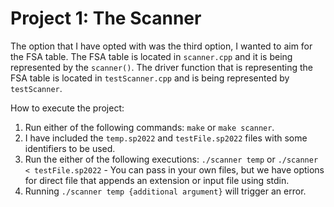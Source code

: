 # Project 1: The Scanner

The option that I have opted with was the third option, I wanted to aim for the FSA table.
The FSA table is located in `scanner.cpp` and it is being represented by the `scanner()`.
The driver function that is representing the FSA table is located in `testScanner.cpp` and is being represented by `testScanner`.

How to execute the project:
1. Run either of the following commands: `make` or `make scanner`.
2. I have included the `temp.sp2022` and `testFile.sp2022` files with some identifiers to be used.
3. Run the either of the following executions: `./scanner temp` or `./scanner < testFile.sp2022` - You can pass in your own files, but we have options for direct file that appends an extension or input file using stdin.
4. Running `./scanner temp {additional argument}` will trigger an error.